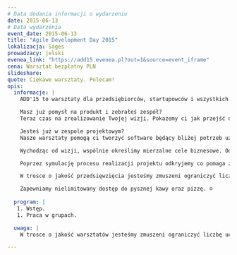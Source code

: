 ```yaml
---
# Data dodania informacji o wydarzeniu
date: 2015-06-13
# Data wydarzenia
event_date: 2015-06-13
title: "Agile Development Day 2015"
lokalizacja: Sages
prowadzacy: jelski
evenea_link: "https://add15.evenea.pl?out=1&source=event_iframe"
cena: Warsztat bezpłatny PLN
slideshare:
quote: Ciekawe warsztaty. Polecam!
opis:
  informacje: |
    ADD'15 to warsztaty dla przedsiębiorców, startupowców i wszystkich tworzących oprogramowanie, którym zależy na tym aby ich produkty odpowiadały na potrzeby realnych klientów.

    Masz już pomysł na produkt i zebrałeś zespół?
    Teraz czas na zrealizowanie Twojej wizji. Pokażemy ci jak przejść od pomysłu do gotowego produktu: jak zaplanować pracę i jak zorganizować zespół, który będzie wcielał Twój pomysł w życie.

    Jesteś już w zespole projektowym?
    Nasze warsztaty pomogą ci tworzyć software będący bliżej potrzeb użytkowników.

    Wychodząc od wizji, wspólnie określimy mierzalne cele biznesowe. Odkryjemy najlepsze sposoby, pozwalające na ich realizację. Patrząc z perspektywy potrzeb potencjalnych użytkowników, zdefiniujemy funkcjonalności produktu. Dzięki technikom wizualizacji łatwo określimy priorytety i kolejność realizacji zadań.Wykorzystamy m.in. techniki takie jak: Impact Mapping i User Story Mapping.

    Poprzez symulację procesu realizacji projektu odkryjemy co pomaga zespołowi dostarczać produkt wysokiej jakości, uzyskać przewidywalność i minimalizować czas dostarczania. Naszym przewodnikiem na drodze od wymagań do bezpiecznej realizacji będzie metoda Kanban.

    W trosce o jakość przedsięwzięcia jesteśmy zmuszeni ograniczyć liczbę uczestników. Kwalifikacja odbywa się na podstawie formularza rejestracyjnego.

    Zapewniamy nielimitowany dostęp do pysznej kawy oraz pizzę. ☺
          
  program: |
   1. Wstęp. 
   1. Praca w grupach.

  uwaga: |
    W trosce o jakość warsztatów jesteśmy zmuszeni ograniczyć liczbę uczestników. **Kwalifikacja odbywa się na podstawie odpowiedzi udzielonych w formularzu zgłoszeniowym oraz - w dalszym kroku - kolejności zgłoszeń.** Potwierdzenie udziału w warsztatach wraz z instrukcją przygotowania środowiska otrzymasz najpóźniej na 7 dni przed planowaną datą wydarzenia.

---
```

